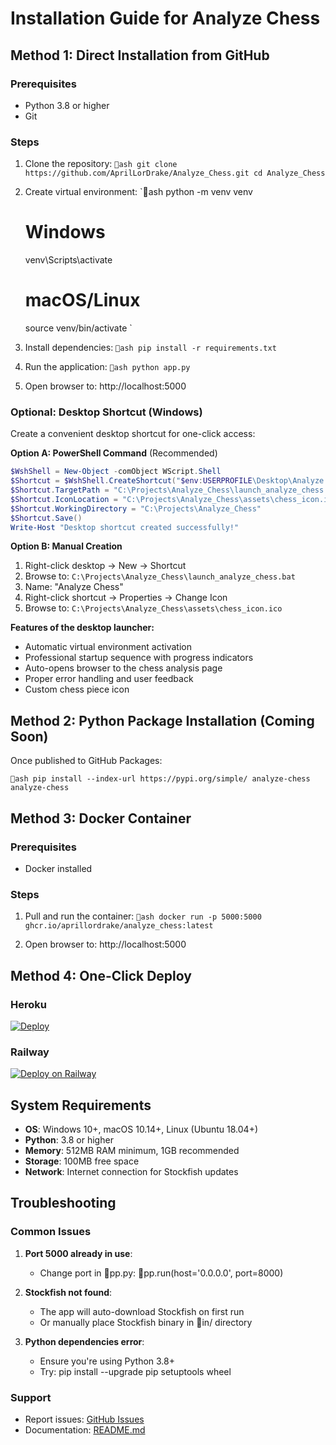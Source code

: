﻿# Installation Guide for Analyze Chess

## Method 1: Direct Installation from GitHub

### Prerequisites
- Python 3.8 or higher
- Git

### Steps
1. Clone the repository:
   `ash
   git clone https://github.com/AprilLorDrake/Analyze_Chess.git
   cd Analyze_Chess
   `

2. Create virtual environment:
   `ash
   python -m venv venv
   
   # Windows
   venv\Scripts\activate
   
   # macOS/Linux
   source venv/bin/activate
   `

3. Install dependencies:
   `ash
   pip install -r requirements.txt
   `

4. Run the application:
   `ash
   python app.py
   `

5. Open browser to: http://localhost:5000

### Optional: Desktop Shortcut (Windows)

Create a convenient desktop shortcut for one-click access:

**Option A: PowerShell Command** (Recommended)
```powershell
$WshShell = New-Object -comObject WScript.Shell
$Shortcut = $WshShell.CreateShortcut("$env:USERPROFILE\Desktop\Analyze Chess.lnk")
$Shortcut.TargetPath = "C:\Projects\Analyze_Chess\launch_analyze_chess.bat"
$Shortcut.IconLocation = "C:\Projects\Analyze_Chess\assets\chess_icon.ico"
$Shortcut.WorkingDirectory = "C:\Projects\Analyze_Chess"
$Shortcut.Save()
Write-Host "Desktop shortcut created successfully!"
```

**Option B: Manual Creation**
1. Right-click desktop → New → Shortcut
2. Browse to: `C:\Projects\Analyze_Chess\launch_analyze_chess.bat`
3. Name: "Analyze Chess"
4. Right-click shortcut → Properties → Change Icon
5. Browse to: `C:\Projects\Analyze_Chess\assets\chess_icon.ico`

**Features of the desktop launcher:**
- Automatic virtual environment activation
- Professional startup sequence with progress indicators
- Auto-opens browser to the chess analysis page
- Proper error handling and user feedback
- Custom chess piece icon

## Method 2: Python Package Installation (Coming Soon)

Once published to GitHub Packages:

`ash
pip install --index-url https://pypi.org/simple/ analyze-chess
analyze-chess
`

## Method 3: Docker Container

### Prerequisites
- Docker installed

### Steps
1. Pull and run the container:
   `ash
   docker run -p 5000:5000 ghcr.io/aprillordrake/analyze_chess:latest
   `

2. Open browser to: http://localhost:5000

## Method 4: One-Click Deploy

### Heroku
[![Deploy](https://www.herokucdn.com/deploy/button.svg)](https://heroku.com/deploy?template=https://github.com/AprilLorDrake/Analyze_Chess)

### Railway
[![Deploy on Railway](https://railway.app/button.svg)](https://railway.app/new/template?template=https://github.com/AprilLorDrake/Analyze_Chess)

## System Requirements
- **OS**: Windows 10+, macOS 10.14+, Linux (Ubuntu 18.04+)
- **Python**: 3.8 or higher
- **Memory**: 512MB RAM minimum, 1GB recommended
- **Storage**: 100MB free space
- **Network**: Internet connection for Stockfish updates

## Troubleshooting

### Common Issues
1. **Port 5000 already in use**:
   - Change port in pp.py: pp.run(host='0.0.0.0', port=8000)

2. **Stockfish not found**:
   - The app will auto-download Stockfish on first run
   - Or manually place Stockfish binary in in/ directory

3. **Python dependencies error**:
   - Ensure you're using Python 3.8+
   - Try: pip install --upgrade pip setuptools wheel

### Support
-  Report issues: [GitHub Issues](https://github.com/AprilLorDrake/Analyze_Chess/issues)
-  Documentation: [README.md](https://github.com/AprilLorDrake/Analyze_Chess/blob/master/README.md)
